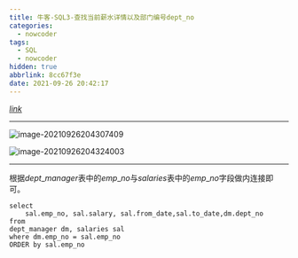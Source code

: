 ```yaml
---
title: 牛客-SQL3-查找当前薪水详情以及部门编号dept_no
categories:
  - nowcoder
tags:
  - SQL
  - nowcoder
hidden: true
abbrlink: 8cc67f3e
date: 2021-09-26 20:42:17
---
```


[$link$](https://www.nowcoder.com/practice/c63c5b54d86e4c6d880e4834bfd70c3b?tpId=82&&tqId=29755&rp=1&ru=/activity/oj&qru=/ta/sql/question-ranking)

<hr/>

![image-20210926204307409](http://static.codenote.xyz/img/20210926204307.png)

![image-20210926204324003](http://static.codenote.xyz/img/20210926204324.png)

<hr/>

根据$dept\text{_}manager$表中的$emp\text{_}no$与$salaries$表中的$emp\text{_}no$字段做内连接即可。

```mysql
select 
    sal.emp_no, sal.salary, sal.from_date,sal.to_date,dm.dept_no
from 
dept_manager dm, salaries sal 
where dm.emp_no = sal.emp_no
ORDER by sal.emp_no
```

